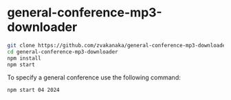 # general-conference-mp3-downloader
```sh
git clone https://github.com/zvakanaka/general-conference-mp3-downloader
cd general-conference-mp3-downloader
npm install
npm start
```

To specify a general conference use the following command:
```sh
npm start 04 2024
```
